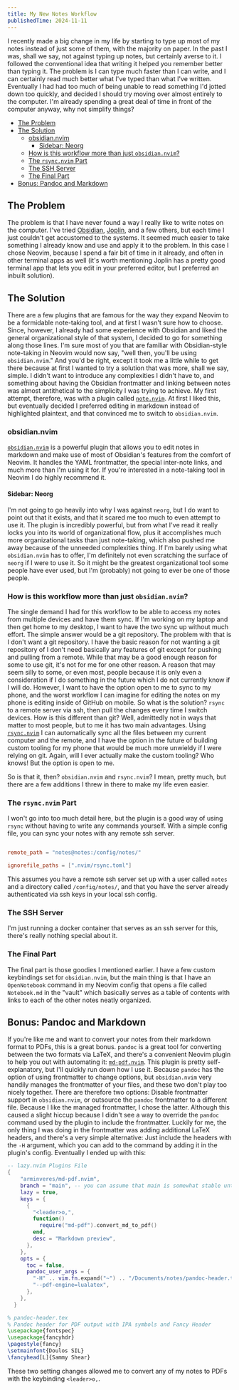 ```yaml
---
title: My New Notes Workflow
publishedTime: 2024-11-11
---
```


I recently made a big change in my life by starting to type up most of my notes instead of just some of them, with the majority on paper. In the past I was, shall we say, not against typing up notes, but certainly averse to it. I followed the conventional idea that writing it helped you remember better than typing it. The problem is I can type much faster than I can write, and I can certainly read much better what I've typed than what I've written. Eventually I had had too much of being unable to read something I'd jotted down too quickly, and decided I should try moving over almost entirely to the computer. I'm already spending a great deal of time in front of the computer anyway, why not simplify things?

<!--toc:start-->

- [The Problem](#the-problem)
- [The Solution](#the-solution)
    - [obsidian.nvim](#obsidiannvim)
        - [Sidebar: Neorg](#sidebar-neorg)
    - [How is this workflow more than just `obsidian.nvim`?](#how-is-this-workflow-more-than-just-obsidiannvim)
    - [The `rsync.nvim` Part](#the-rsyncnvim-part)
    - [The SSH Server](#the-ssh-server)
    - [The Final Part](#the-final-part)
- [Bonus: Pandoc and Markdown](#bonus-pandoc-and-markdown)
    <!--toc:end-->

## The Problem

The problem is that I have never found a way I really like to write notes on the computer. I've tried [Obsidian](https://obsidian.md/), [Joplin](https://joplinapp.org/), and a few others, but each time I just couldn't get accustomed to the systems. It seemed much easier to take something I already know and use and apply it to the problem. In this case I chose Neovim, because I spend a fair bit of time in it already, and often in other terminal apps as well (it's worth mentioning Joplin has a pretty good terminal app that lets you edit in your preferred editor, but I preferred an inbuilt solution).

## The Solution

There are a few plugins that are famous for the way they expand Neovim to be a formidable note-taking tool, and at first I wasn't sure how to choose. Since, however, I already had some experience with Obsidian and liked the general organizational style of that system, I decided to go for something along those lines. I'm sure most of you that are familiar with Obsidian-style note-taking in Neovim would now say, "well then, you'll be using `obsidian.nvim`." And you'd be right, except it took me a little while to get there because at first I wanted to try a solution that was more, shall we say, simple. I didn't want to introduce any complexities I didn't have to, and something about having the Obsidian frontmatter and linking between notes was almost antithetical to the simplicity I was trying to achieve. My first attempt, therefore, was with a plugin called [`note.nvim`](https://github.com/gsuuon/note.nvim/). At first I liked this, but eventually decided I preferred editing in markdown instead of highlighted plaintext, and that convinced me to switch to `obsidian.nvim`.

### obsidian.nvim

[`obsidian.nvim`](https://github.com/epwalsh/obsidian.nvim) is a powerful plugin that allows you to edit notes in markdown and make use of most of Obsidian's features from the comfort of Neovim. It handles the YAML frontmatter, the special inter-note links, and much more than I'm using it for. If you're interested in a note-taking tool in Neovim I do highly recommend it.

#### Sidebar: Neorg

I'm not going to go heavily into why I was against `neorg`, but I do want to point out that it exists, and that it scared me too much to even attempt to use it. The plugin is incredibly powerful, but from what I've read it really locks you into its world of organizational flow, plus it accomplishes much more organizational tasks than just note-taking, which also pushed me away because of the unneeded complexities thing. If I'm barely using what `obsidian.nvim` has to offer, I'm definitely not even scratching the surface of `neorg` if I were to use it. So it might be the greatest organizational tool some people have ever used, but I'm (probably) not going to ever be one of those people.

### How is this workflow more than just `obsidian.nvim`?

The single demand I had for this workflow to be able to access my notes from multiple devices and have them sync. If I'm working on my laptop and then get home to my desktop, I want to have the two sync up without much effort. The simple answer would be a git repository. The problem with that is I don't want a git repository. I have the basic reason for not wanting a git repository of I don't need basically any features of git except for pushing and pulling from a remote. While that may be a good enough reason for some to use git, it's not for me for one other reason. A reason that may seem silly to some, or even most, people because it is only even a consideration if I do something in the future which I do not currently know if I will do. However, I want to have the option open to me to sync to my phone, and the worst workflow I can imagine for editing the notes on my phone is editing inside of GitHub on mobile. So what is the solution? `rsync` to a remote server via ssh, then pull the changes every time I switch devices. How is this different than git? Well, admittedly not in ways that matter to most people, but to me it has two main advantages. Using [`rsync.nvim`](https://github.com/OscarCreator/rsync.nvim) I can automatically sync all the files between my current computer and the remote, and I have the option in the future of building custom tooling for my phone that would be much more unwieldy if I were relying on git. Again, will I ever actually make the custom tooling? Who knows! But the option is open to me.

So is that it, then? `obsidian.nvim` and `rsync.nvim`? I mean, pretty much, but there are a few additions I threw in there to make my life even easier.

### The `rsync.nvim` Part

I won't go into too much detail here, but the plugin is a good way of using `rsync` without having to write any commands yourself. With a simple config file, you can sync your notes with any remote ssh server.

```toml

remote_path = "notes@notes:/config/notes/"

ignorefile_paths = [".nvim/rsync.toml"]

```

This assumes you have a remote ssh server set up with a user called `notes` and a directory called `/config/notes/`, and that you have the server already authenticated via ssh keys in your local ssh config.

### The SSH Server

I'm just running a docker container that serves as an ssh server for this, there's really nothing special about it.

### The Final Part

The final part is those goodies I mentioned earlier. I have a few custom keybindings set for `obsidian.nvim`, but the main thing is that I have an `OpenNotebook` command in my Neovim config that opens a file called `Notebook.md` in the "vault" which basically serves as a table of contents with links to each of the other notes neatly organized.

## Bonus: Pandoc and Markdown

If you're like me and want to convert your notes from their markdown format to PDFs, this is a great bonus. `pandoc` is a great tool for converting between the two formats via LaTeX, and there's a convenient Neovim plugin to help you out with automating it: [`md-pdf.nvim`](https://github.com/arminveres/md-pdf.nvim). This plugin is pretty self-explanatory, but I'll quickly run down how I use it. Because `pandoc` has the option of using frontmatter to change options, but `obsidian.nvim` very handily manages the frontmatter of your files, and these two don't play too nicely together. There are therefore two options: Disable frontmatter support in `obsidian.nvim`, or outsource the `pandoc` frontmatter to a different file. Because I like the managed frontmatter, I chose the latter. Although this caused a slight hiccup because I didn't see a way to override the `pandoc` command used by the plugin to include the frontmatter. Luckily for me, the only thing I was doing in the frontmatter was adding additional LaTeX headers, and there's a very simple alternative: Just include the headers with the `-H` argument, which you can add to the command by adding it in the plugin's config. Eventually I ended up with this:

```lua
-- lazy.nvim Plugins File
{
    "arminveres/md-pdf.nvim",
    branch = "main", -- you can assume that main is somewhat stable until releases will be made
    lazy = true,
    keys = {
      {
        "<leader>o,",
        function()
          require("md-pdf").convert_md_to_pdf()
        end,
        desc = "Markdown preview",
      },
    },
    opts = {
      toc = false,
      pandoc_user_args = {
        "-H" .. vim.fn.expand("~") .. "/Documents/notes/pandoc-header.tex",
        "--pdf-engine=lualatex",
      },
    },
  }
```

```tex
% pandoc-header.tex
% Pandoc header for PDF output with IPA symbols and Fancy Header
\usepackage{fontspec}
\usepackage{fancyhdr}
\pagestyle{fancy}
\setmainfont{Doulos SIL}
\fancyhead[L]{Sammy Shear}

```

These two setting changes allowed me to convert any of my notes to PDFs with the keybinding `<leader>o,`.
